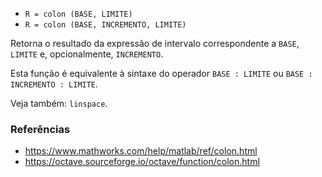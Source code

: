 * `R = colon (BASE, LIMITE)`
* `R = colon (BASE, INCREMENTO, LIMITE)`

Retorna o resultado da expressão de intervalo correspondente a `BASE`,
`LIMITE` e, opcionalmente, `INCREMENTO`.

Esta função é equivalente à sintaxe do operador `BASE : LIMITE`
ou `BASE : INCREMENTO : LIMITE`.

Veja também: `linspace`.

### Referências

* https://www.mathworks.com/help/matlab/ref/colon.html
* https://octave.sourceforge.io/octave/function/colon.html
